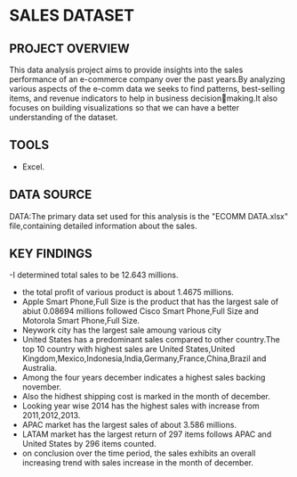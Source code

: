 # SALES DATASET

## PROJECT OVERVIEW

This data analysis project aims to provide insights into the sales performance of an e-commerce company over the past years.By analyzing various aspects of the e-comm data we seeks to find patterns, best-selling items, and revenue indicators to help in business decisionmaking.It also focuses on building visualizations so that we can have a better understanding of the dataset.

## TOOLS

- Excel.

## DATA SOURCE

DATA:The primary data set used for this analysis is the "ECOMM DATA.xlsx" file,containing detailed information about the sales.

## KEY FINDINGS
-I determined total sales to be 12.643 millions.
- the total profit of various product is about 1.4675 millions.
- Apple Smart Phone,Full Size is the product that has the largest sale of abiut 0.08694 millions followed Cisco Smart Phone,Full Size and Motorola Smart Phone,Full Size.
- Neywork city has the largest sale amoung various city
- United States has a predominant sales compared to other country.The top 10 country with highest sales are United States,United Kingdom,Mexico,Indonesia,India,Germany,France,China,Brazil and Australia.
- Among the four years december indicates a highest sales backing november.
- Also the hidhest shipping cost is marked in the month of december.
- Looking year wise 2014 has the highest sales with increase from 2011,2012,2013.
- APAC market has the largest sales of about 3.586 millions.
- LATAM market has the largest return of 297 items follows APAC and United States by 296 items counted.
- on conclusion over the time period, the sales exhibits an overall increasing trend with sales increase in the month of december.

